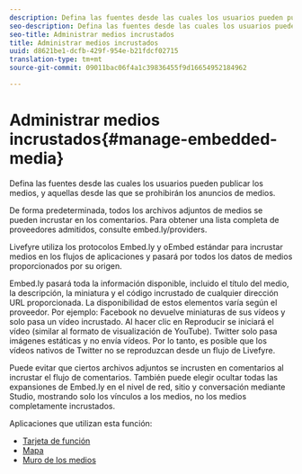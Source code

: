 ```yaml
---
description: Defina las fuentes desde las cuales los usuarios pueden publicar los medios, y aquellas desde las que se prohibirán los anuncios de medios.
seo-description: Defina las fuentes desde las cuales los usuarios pueden publicar los medios, y aquellas desde las que se prohibirán los anuncios de medios.
seo-title: Administrar medios incrustados
title: Administrar medios incrustados
uuid: d8621be1-dcfb-429f-954e-b21fdcf02715
translation-type: tm+mt
source-git-commit: 09011bac06f4a1c39836455f9d16654952184962

---
```



# Administrar medios incrustados{#manage-embedded-media}

Defina las fuentes desde las cuales los usuarios pueden publicar los medios, y aquellas desde las que se prohibirán los anuncios de medios.

De forma predeterminada, todos los archivos adjuntos de medios se pueden incrustar en los comentarios. Para obtener una lista completa de proveedores admitidos, consulte embed.ly/providers.

Livefyre utiliza los protocolos Embed.ly y oEmbed estándar para incrustar medios en los flujos de aplicaciones y pasará por todos los datos de medios proporcionados por su origen.

Embed.ly pasará toda la información disponible, incluido el título del medio, la descripción, la miniatura y el código incrustado de cualquier dirección URL proporcionada. La disponibilidad de estos elementos varía según el proveedor. Por ejemplo: Facebook no devuelve miniaturas de sus vídeos y solo pasa un vídeo incrustado. Al hacer clic en Reproducir se iniciará el vídeo (similar al formato de visualización de YouTube). Twitter solo pasa imágenes estáticas y no envía vídeos. Por lo tanto, es posible que los vídeos nativos de Twitter no se reproduzcan desde un flujo de Livefyre.

Puede evitar que ciertos archivos adjuntos se incrusten en comentarios al incrustar el flujo de comentarios. También puede elegir ocultar todas las expansiones de Embed.ly en el nivel de red, sitio y conversación mediante Studio, mostrando solo los vínculos a los medios, no los medios completamente incrustados.

Aplicaciones que utilizan esta función:

* [Tarjeta de función](/help/using/c-about-apps/c-feature-card-app/c-feature-card-app.md#c_feature_card_app)
* [Mapa](/help/using/c-about-apps/c-map-app/c-map-app.md#c_map_app)
* [Muro de los medios](/help/using/c-about-apps/c-media-wall-app/c-media-wall-app.md#c_media_wall_app)

